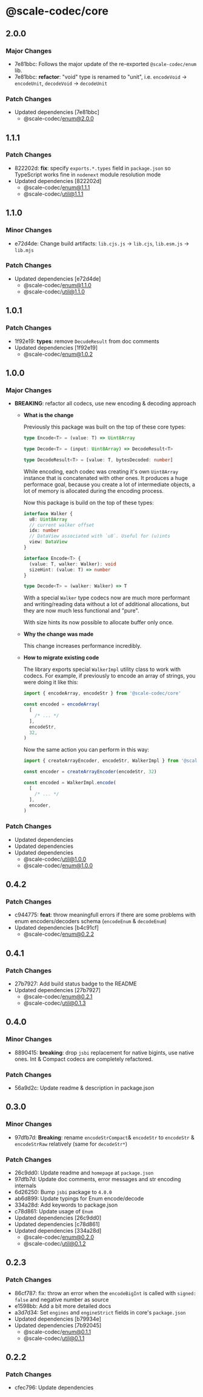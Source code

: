 # @scale-codec/core

## 2.0.0

### Major Changes

- 7e81bbc: Follows the major update of the re-exported `@scale-codec/enum` lib.
- 7e81bbc: **refactor**: "void" type is renamed to "unit", i.e. `encodeVoid` -> `encodeUnit`, `decodeVoid` -> `decodeUnit`

### Patch Changes

- Updated dependencies [7e81bbc]
  - @scale-codec/enum@2.0.0

## 1.1.1

### Patch Changes

- 822202d: **fix**: specify `exports.*.types` field in `package.json` so TypeScript works fine in `nodenext` module resolution mode
- Updated dependencies [822202d]
  - @scale-codec/enum@1.1.1
  - @scale-codec/util@1.1.1

## 1.1.0

### Minor Changes

- e72d4de: Change build artifacts: `lib.cjs.js` → `lib.cjs`, `lib.esm.js` → `lib.mjs`

### Patch Changes

- Updated dependencies [e72d4de]
  - @scale-codec/enum@1.1.0
  - @scale-codec/util@1.1.0

## 1.0.1

### Patch Changes

- 1f92e19: **types**: remove `DecudeResult` from doc comments
- Updated dependencies [1f92e19]
  - @scale-codec/enum@1.0.2

## 1.0.0

### Major Changes

- **BREAKING**: refactor all codecs, use new encoding & decoding approach

  - **What is the change**

    Previously this package was built on the top of these core types:

    ```ts
    type Encode<T> = (value: T) => Uint8Array

    type Decode<T> = (input: Uint8Array) => DecodeResult<T>

    type DecodeResult<T> = [value: T, bytesDecoded: number]
    ```

    While encoding, each codec was creating it's own `Uint8Array` instance that is concatenated with other ones. It produces a huge performace goal, because you create a lot of intermediate objects, a lot of memory is allocated during the encoding process.

    Now this package is build on the top of these types:

    ```ts
    interface Walker {
      u8: Uint8Array
      // current walker offset
      idx: number
      // DataView associated with `u8`. Useful for (u)ints
      view: DataView
    }

    interface Encode<T> {
      (value: T, walker: Walker): void
      sizeHint: (value: T) => number
    }

    type Decode<T> = (walker: Walker) => T
    ```

    With a special `Walker` type codecs now are much more performant and writing/reading data without a lot of additional allocations, but they are now much less functional and "pure".

    With size hints its now possible to allocate buffer only once.

  - **Why the change was made**

    This change increases performance incredibly.

  - **How to migrate existing code**

    The library exports special `WalkerImpl` utility class to work with codecs. For example, if previously to encode an array of strings, you were doing it like this:

    ```ts
    import { encodeArray, encodeStr } from '@scale-codec/core'

    const encoded = encodeArray(
      [
        /* ... */
      ],
      encodeStr,
      32,
    )
    ```

    Now the same action you can perform in this way:

    ```ts
    import { createArrayEncoder, encodeStr, WalkerImpl } from '@scale-codec/core'

    const encoder = createArrayEncoder(encodeStr, 32)

    const encoded = WalkerImpl.encode(
      [
        /* ... */
      ],
      encoder,
    )
    ```

### Patch Changes

- Updated dependencies
- Updated dependencies
- Updated dependencies
  - @scale-codec/util@1.0.0
  - @scale-codec/enum@1.0.0

## 0.4.2

### Patch Changes

- c944775: **feat**: throw meaningfull errors if there are some problems with enum encoders/decoders schema (`encodeEnum` & `decodeEnum`)
- Updated dependencies [b4c91cf]
  - @scale-codec/enum@0.2.2

## 0.4.1

### Patch Changes

- 27b7927: Add build status badge to the README
- Updated dependencies [27b7927]
  - @scale-codec/enum@0.2.1
  - @scale-codec/util@0.1.3

## 0.4.0

### Minor Changes

- 8890415: **breaking**: drop `jsbi` replacement for native bigints, use native ones. Int & Compact codecs are completely refactored.

### Patch Changes

- 56a9d2c: Update readme & description in package.json

## 0.3.0

### Minor Changes

- 97dfb7d: **Breaking**: rename `encodeStrCompact`& `encodeStr` to `encodeStr` & `encodeStrRaw` relatively (same for `decodeStr*`)

### Patch Changes

- 26c9dd0: Update readme and `homepage` at `package.json`
- 97dfb7d: Update doc comments, error messages and str encoding internals
- 6d26250: Bump `jsbi` package to `4.0.0`
- ab6d899: Update typings for Enum encode/decode
- 334a28d: Add keywords to package.json
- c78d861: Update usage of `Enum`
- Updated dependencies [26c9dd0]
- Updated dependencies [c78d861]
- Updated dependencies [334a28d]
  - @scale-codec/enum@0.2.0
  - @scale-codec/util@0.1.2

## 0.2.3

### Patch Changes

- 86cf787: fix: throw an error when the `encodeBigInt` is called with `signed: false` and negative number as source
- e1598bb: Add a bit more detailed docs
- a3d7d34: Set `engines` and `engineStrict` fields in core's `package.json`
- Updated dependencies [b79934e]
- Updated dependencies [7b92045]
  - @scale-codec/enum@0.1.1
  - @scale-codec/util@0.1.1

## 0.2.2

### Patch Changes

- cfec796: Update dependencies
